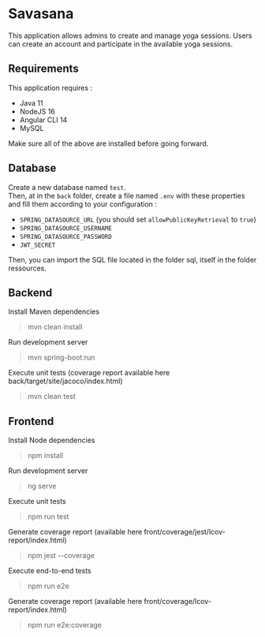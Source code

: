# Savasana
This application allows admins to create and manage yoga sessions. Users can create an account and participate in the available yoga sessions.

## Requirements
This application requires :
- Java 11
- NodeJS 16
- Angular CLI 14
- MySQL

Make sure all of the above are installed before going forward.

## Database
Create a new database named `test`.  
Then, at in the `back` folder, create a file named `.env` with these properties and fill them according to your configuration : 
- `SPRING_DATASOURCE_URL` (you should set `allowPublicKeyRetrieval` to `true`)
- `SPRING_DATASOURCE_USERNAME`
- `SPRING_DATASOURCE_PASSWORD`
- `JWT_SECRET`

Then, you can import the SQL file located in the folder sql, itself in the folder ressources.

## Backend 
Install Maven dependencies
> mvn clean install

Run development server
> mvn spring-boot:run

Execute unit tests (coverage report available here back/target/site/jacoco/index.html)
> mvn clean test

## Frontend
Install Node dependencies
> npm install 

Run development server
> ng serve

Execute unit tests
> npm run test

Generate coverage report (available here front/coverage/jest/lcov-report/index.html)
> npm jest --coverage

Execute end-to-end tests
> npm run e2e  

Generate coverage report (available here front/coverage/lcov-report/index.html)
> npm run e2e:coverage


